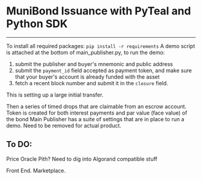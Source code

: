 # MuniBond Issuance with PyTeal and Python SDK
---
To install all required packages: `pip install -r requirements`
A demo script is attached at the bottom of main_publisher.py, to run the demo:
1. submit the publisher and buyer's mnemonic and public address
2. submit the `payment_id` field accepted as payment token, and make sure that your buyer's account is already funded with the asset
3. fetch a recent block number and submit it in the `closure` field.  





This is setting up a large initial transfer. 

Then a series of timed drops that are claimable from an escrow account. Token is created for both interest payments and par value (face value) of the bond
Main Publisher has a suite of settings that are in place to run a demo. Need to be removed for actual product.



## To DO:

Price Oracle
Pith? Need to dig into Algorand compatible stuff

Front End. 
Marketplace.
